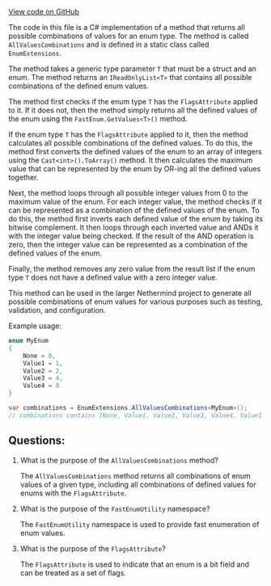 [View code on GitHub](https://github.com/NethermindEth/nethermind/src/Nethermind/Nethermind.Core/Extensions/EnumExtensions.cs)

The code in this file is a C# implementation of a method that returns all possible combinations of values for an enum type. The method is called `AllValuesCombinations` and is defined in a static class called `EnumExtensions`. 

The method takes a generic type parameter `T` that must be a struct and an enum. The method returns an `IReadOnlyList<T>` that contains all possible combinations of the defined enum values. 

The method first checks if the enum type `T` has the `FlagsAttribute` applied to it. If it does not, then the method simply returns all the defined values of the enum using the `FastEnum.GetValues<T>()` method. 

If the enum type `T` has the `FlagsAttribute` applied to it, then the method calculates all possible combinations of the defined values. To do this, the method first converts the defined values of the enum to an array of integers using the `Cast<int>().ToArray()` method. It then calculates the maximum value that can be represented by the enum by OR-ing all the defined values together. 

Next, the method loops through all possible integer values from 0 to the maximum value of the enum. For each integer value, the method checks if it can be represented as a combination of the defined values of the enum. To do this, the method first inverts each defined value of the enum by taking its bitwise complement. It then loops through each inverted value and ANDs it with the integer value being checked. If the result of the AND operation is zero, then the integer value can be represented as a combination of the defined values of the enum. 

Finally, the method removes any zero value from the result list if the enum type `T` does not have a defined value with a zero integer value. 

This method can be used in the larger Nethermind project to generate all possible combinations of enum values for various purposes such as testing, validation, and configuration. 

Example usage:

```csharp
enum MyEnum
{
    None = 0,
    Value1 = 1,
    Value2 = 2,
    Value3 = 4,
    Value4 = 8
}

var combinations = EnumExtensions.AllValuesCombinations<MyEnum>();
// combinations contains [None, Value1, Value2, Value3, Value4, Value1 | Value2, Value1 | Value3, Value1 | Value4, Value2 | Value3, Value2 | Value4, Value3 | Value4, Value1 | Value2 | Value3, Value1 | Value2 | Value4, Value1 | Value3 | Value4, Value2 | Value3 | Value4, Value1 | Value2 | Value3 | Value4]
```
## Questions: 
 1. What is the purpose of the `AllValuesCombinations` method?
    
    The `AllValuesCombinations` method returns all combinations of enum values of a given type, including all combinations of defined values for enums with the `FlagsAttribute`.

2. What is the purpose of the `FastEnumUtility` namespace?
    
    The `FastEnumUtility` namespace is used to provide fast enumeration of enum values.

3. What is the purpose of the `FlagsAttribute`?
    
    The `FlagsAttribute` is used to indicate that an enum is a bit field and can be treated as a set of flags.